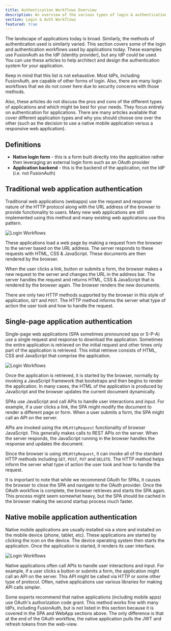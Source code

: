```yaml
---
title: Authentication Workflows Overview
description: An overview of the various types of login & authentication workflows used by applications.
section: Login & Auth Workflows
featured: true
---
```


The landscape of applications today is broad. Similarly, the methods of authentication used is similarly varied. This section covers some of the login and authentication workflows used by applications today. These examples use FusionAuth as the IdP (identity provider), but any IdP could be used. You can use these articles to help architect and design the authentication system for your application.

Keep in mind that this list is not exhaustive. Most IdPs, including FusionAuth, are capable of other forms of login. Also, there are many login workflows that we do not cover here due to security concerns with those methods.

Also, these articles do not discuss the pros and cons of the different types of applications and which might be best for your needs. They focus entirely on authentication for applications. There are many articles available that cover different application types and why you should choose one over the other (such as the decision to use a native mobile application versus a responsive web application).

## Definitions

* **Native login form** - this is a form built directly into the application rather then leveraging an external login form such as an OAuth provider
* **Application backend** - this is the backend of the application, not the IdP (i.e. not FusionAuth)

## Traditional web application authentication

Traditional web applications (webapps) use the request and response nature of the HTTP protocol along with the URL address of the browser to provide functionality to users. Many new web applications are still implemented using this method and many existing web applications use this pattern.

![Login Workflows](/img/articles/login-authentication-workflows/login-type-get-post.png)

These applications load a web page by making a request from the browser to the server based on the URL address. The server responds to these requests with HTML, CSS & JavaScript. These documents are then rendered by the browser.

When the user clicks a link, button or submits a form, the browser makes a new request to the server and changes the URL in the address bar. The server handles the request and returns HTML, CSS & JavaScript that is rendered by the browser again. The browser renders the new documents.

There are only two HTTP methods supported by the browser in this style of application, `GET` and `POST`. The HTTP method informs the server what type of action the user took and how to handle the request.

## Single-page application authentication

Single-page web applications (SPA sometimes pronounced spa or S-P-A) use a single request and response to download the application. Sometimes the entire application is retrieved on the initial request and other times only part of the application is retrieved. This initial retrieve consists of HTML, CSS and JavaScript that comprise the application.

![Login Workflows](/img/articles/login-authentication-workflows/login-type-xmlhttprequest.png)

Once the application is retrieved, it is started by the browser, normally by invoking a JavaScript framework that bootstraps and then begins to render the application. In many cases, the HTML of the application is produced by JavaScript and the browser updates the current document dynamically.

SPAs use JavaScript and call APIs to handle user interactions and input. For example, if a user clicks a link, the SPA might modify the document to render a different page or form. When a user submits a form, the SPA might call an API on the server.

APIs are invoked using the `XMLHttpRequest` functionality of browser JavaScript. This generally makes calls to REST APIs on the server. When the server responds, the JavaScript running in the browser handles the response and updates the document.

Since the browser is using `XMLHttpRequest`, it can invoke all of the standard HTTP methods including `GET`, `POST`, `PUT` and `DELETE`. The HTTP method helps inform the server what type of action the user took and how to handle the request.

It is important to note that while we recommend OAuth for SPAs, it causes the browser to close the SPA and navigate to the OAuth provider. Once the OAuth workflow is complete, the browser retrieves and starts the SPA again. This process might seem somewhat heavy, but the SPA should be cached in the browser making the second startup process much faster.

## Native mobile application authentication

Native mobile applications are usually installed via a store and installed on the mobile device (phone, tablet, etc). These applications are started by clicking the icon on the device. The device operating system then starts the application. Once the application is started, it renders its user interface.

![Login Workflows](/img/articles/login-authentication-workflows/login-type-native.png)

Native applications often call APIs to handle user interactions and input. For example, if a user clicks a button or submits a form, the application might call an API on the server. This API might be called via HTTP or some other type of protocol. Often, native applications use various libraries for making API calls simpler.

Some experts recommend that native applications (including mobile apps) use OAuth's authorization code grant. This method works fine with many IdPs, including FusionAuth, but is not listed in this section because it is covered in the SPA and WebApp sections above. The only difference is that at the end of the OAuth workflow, the native application pulls the JWT and refresh tokens from the web-view.
